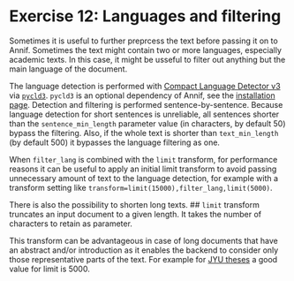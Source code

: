 # Exercise 12: Languages and filtering
Sometimes it is useful to further preprcess the text before passing it on to Annif. Sometimes the text might contain two or more languages, especially academic texts.
In this case, it might be usseful to filter out anything but the main language of the document. 

The language detection is performed with [Compact Language Detector v3](https://github.com/google/cld3) via [`pycld3`](https://pypi.org/project/pycld3/). `pycld3` is an optional dependency of Annif, see the [installation page](https://github.com/NatLibFi/Annif/wiki/Optional-features-and-dependencies#language-filtering-with-pycld3). Detection and filtering is performed sentence-by-sentence. Because language detection for short sentences is unreliable, all sentences shorter than the `sentence_min_length` parameter value (in characters, by default 50) bypass the filtering. Also, if the whole text is shorter than `text_min_length` (by default 500) it bypasses the language filtering as one. 

When `filter_lang` is combined with the `limit` transform, for performance reasons it can be useful to apply an initial limit transform to avoid passing unnecessary amount of text to the language detection, for example with a transform setting like `transform=limit(15000),filter_lang,limit(5000)`.

There is also the possibility to shorten long texts. ## `limit` transform truncates an input document to a given length. It takes the number of characters to retain as parameter. 

This transform can be advantageous in case of long documents that have an abstract and/or introduction as it enables the backend to consider only those representative parts of the text. For example for [JYU theses](https://github.com/NatLibFi/Annif-corpora/tree/master/fulltext/jyu-theses) a good value for limit is 5000.
